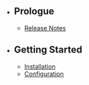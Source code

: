 - ## Prologue
    - [Release Notes](/docs/{{version}}/release-notes)
- ## Getting Started
    - [Installation](/docs/{{version}}/installation)
    - [Configuration](/docs/{{version}}/configuration)